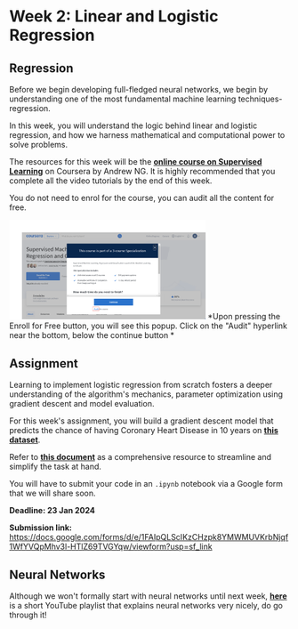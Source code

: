 # Week 2: Linear and Logistic Regression

## Regression

Before we begin developing full-fledged neural networks, we begin by understanding one of the most fundamental machine learning techniques- regression.

In this week, you will understand the logic behind linear and logistic regression, and how we harness mathematical and computational power to solve problems.

The resources for this week will be the [**online course on Supervised Learning**](https://www.coursera.org/learn/machine-learning) on Coursera by Andrew NG. It is highly recommended that you complete all the video tutorials by the end of this week.

You do not need to enrol for the course, you can audit all the content for free.

<img src="../misc/image.png" width="70%" height="70%">
*Upon pressing the Enroll for Free button, you will see this popup. Click on the "Audit" hyperlink near the bottom, below the continue button *</img>

## Assignment

Learning to implement logistic regression from scratch fosters a deeper understanding of the algorithm's mechanics, parameter optimization using gradient descent and model evaluation.

For this week's assignment, you will build a gradient descent model that predicts the chance of having Coronary Heart Disease in 10 years on [**this dataset**](https://www.kaggle.com/datasets/dileep070/heart-disease-prediction-using-logistic-regression).

Refer to [**this document**](https://docs.google.com/document/d/1XjwEURFTs71k2Wbm9n_xEK4KQ9vebiwr72DuWWDIKU8/edit?usp=sharing) as a comprehensive resource to streamline and simplify the task at hand.

You will have to submit your code in an ``.ipynb`` notebook via a Google form that we will share soon.

**Deadline: 23 Jan 2024**

**Submission link:** https://docs.google.com/forms/d/e/1FAIpQLScIKzCHzpk8YMWMUVKrbNjqf1WfYVQpMhv3l-HTlZ69TVGYqw/viewform?usp=sf_link

## Neural Networks

Although we won't formally start with neural networks until next week, [**here**](https://www.youtube.com/watch?v=aircAruvnKk) is a short YouTube playlist that explains neural networks very nicely, do go through it!
